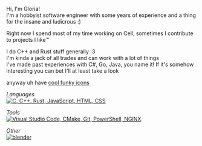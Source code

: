 Hi, I'm Gloria!  
I'm a hobbyist software engineer with some years of experience and a thing for the insane and ludicrous :)

Right now I spend most of my time working on Cell, sometimes I contribute to projects I like™️

I do C++ and Rust stuff generally :3  
I'm kinda a jack of all trades and can work with a lot of things  
I've made past experiences with C#, Go, Java, you name it! If it's somehow interesting you can bet I'll at least take a look

anyway uh have [cool funky icons](https://skillicons.dev)

*Languages*  
[![C, C++, Rust, JavaScript, HTML, CSS](https://skillicons.dev/icons?i=c,cpp,rust,js,html,css)](#)

*Tools*  
[![Visual Studio Code, CMake, Git, PowerShell, NGINX](https://skillicons.dev/icons?i=vscode,cmake,git,powershell,nginx)](#)

*Other*  
[![blender](https://skillicons.dev/icons?i=blender)](#)
